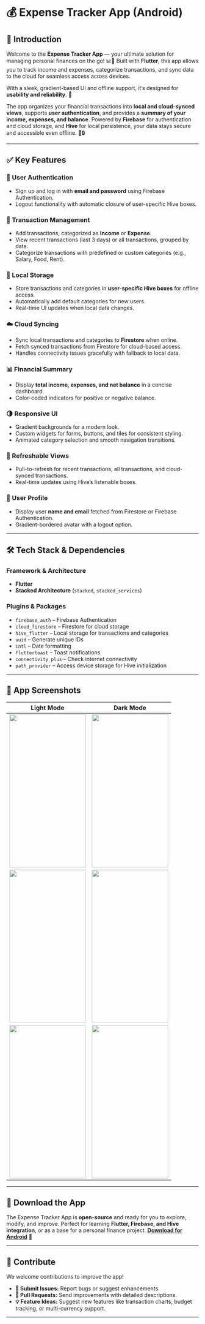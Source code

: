 # 💰 Expense Tracker App (Android)

## 🌟 Introduction

Welcome to the **Expense Tracker App** — your ultimate solution for managing personal finances on the go! 📊💸 Built with **Flutter**, this app allows you to track income and expenses, categorize transactions, and sync data to the cloud for seamless access across devices.

With a sleek, gradient-based UI and offline support, it’s designed for **usability and reliability**. 🚀

The app organizes your financial transactions into **local and cloud-synced views**, supports **user authentication**, and provides a **summary of your income, expenses, and balance**. Powered by **Firebase** for authentication and cloud storage, and **Hive** for local persistence, your data stays secure and accessible even offline. 📱🔒

---

## ✅ Key Features

### 🔐 User Authentication

* Sign up and log in with **email and password** using Firebase Authentication.
* Logout functionality with automatic closure of user-specific Hive boxes.

### 💸 Transaction Management

* Add transactions, categorized as **Income** or **Expense**.
* View recent transactions (last 3 days) or all transactions, grouped by date.
* Categorize transactions with predefined or custom categories (e.g., Salary, Food, Rent).

### 📂 Local Storage

* Store transactions and categories in **user-specific Hive boxes** for offline access.
* Automatically add default categories for new users.
* Real-time UI updates when local data changes.

### ☁️ Cloud Syncing

* Sync local transactions and categories to **Firestore** when online.
* Fetch synced transactions from Firestore for cloud-based access.
* Handles connectivity issues gracefully with fallback to local data.

### 📊 Financial Summary

* Display **total income, expenses, and net balance** in a concise dashboard.
* Color-coded indicators for positive or negative balance.

### 🌗 Responsive UI

* Gradient backgrounds for a modern look.
* Custom widgets for forms, buttons, and tiles for consistent styling.
* Animated category selection and smooth navigation transitions.

### 🔄 Refreshable Views

* Pull-to-refresh for recent transactions, all transactions, and cloud-synced transactions.
* Real-time updates using Hive’s listenable boxes.

### 👤 User Profile

* Display user **name and email** fetched from Firestore or Firebase Authentication.
* Gradient-bordered avatar with a logout option.

---

## 🛠 Tech Stack & Dependencies

### Framework & Architecture

* **Flutter**
* **Stacked Architecture** (`stacked`, `stacked_services`)

### Plugins & Packages

* `firebase_auth` – Firebase Authentication
* `cloud_firestore` – Firestore for cloud storage
* `hive_flutter` – Local storage for transactions and categories
* `uuid` – Generate unique IDs
* `intl` – Date formatting
* `fluttertoast` – Toast notifications
* `connectivity_plus` – Check internet connectivity
* `path_provider` – Access device storage for Hive initialization

---

## 📸 App Screenshots

| Light Mode | Dark Mode |
| ---------- | --------- |
| <img src="https://github.com/user-attachments/assets/81ab83df-5743-485e-9827-c3eee1dfd548" width="200" height="400" /> | <img src="https://github.com/user-attachments/assets/d424ec8a-338e-46d6-a5de-b732c65b3e90" width="200" height="400" /> |
| <img src="https://github.com/user-attachments/assets/e5d1fd6e-a359-484f-8b39-9f071a04d78a" width="200" height="400" /> | <img src="https://github.com/user-attachments/assets/2df014e3-9d96-4cbe-a96d-8a1bbb56a48f" width="200" height="400" /> |
| <img src="https://github.com/user-attachments/assets/08189a60-c0ab-4ea7-aa55-034b325fbdba" width="200" height="400" /> | <img src="https://github.com/user-attachments/assets/2bc904bb-64c5-4d99-8b25-183f21f50917" width="200" height="400" /> |

---

## 📲 Download the App

The Expense Tracker App is **open-source** and ready for you to explore, modify, and improve.
Perfect for learning **Flutter, Firebase, and Hive integration**, or as a base for a personal finance project.
**[Download for Android](https://drive.google.com/file/d/13KHzsfMF8Bonlh45r3Se0SrvJmnYVMbt/view?usp=drive_link)** 📱

---

## 🤝 Contribute

We welcome contributions to improve the app!

* **🐛 Submit Issues:** Report bugs or suggest enhancements.
* **🔧 Pull Requests:** Send improvements with detailed descriptions.
* **💡 Feature Ideas:** Suggest new features like transaction charts, budget tracking, or multi-currency support.

---
